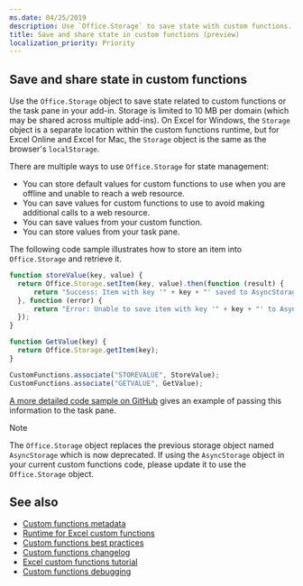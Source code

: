 ```yaml
---
ms.date: 04/25/2019
description: Use `Office.Storage` to save state with custom functions. 
title: Save and share state in custom functions (preview)
localization_priority: Priority
---
```


## Save and share state in custom functions

Use the `Office.Storage` object to save state related to custom functions or the task pane in your add-in. Storage is limited to 10 MB per domain (which may be shared across multiple add-ins). On Excel for Windows, the `Storage` object is a separate location within the custom functions runtime, but for Excel Online and Excel for Mac, the `Storage` object is the same as the browser's `localStorage`.

There are multiple ways to use `Office.Storage` for state management:

- You can store default values for custom functions to use when you are offline and unable to reach a web resource.
- You can save values for custom functions to use to avoid making additional calls to a web resource.
- You can save values from your custom function.
- You can store values from your task pane.

The following code sample illustrates how to store an item into `Office.Storage` and retrieve it.

```js
function storeValue(key, value) {
  return Office.Storage.setItem(key, value).then(function (result) {
      return "Success: Item with key '" + key + "' saved to AsyncStorage.";
  }, function (error) {
      return "Error: Unable to save item with key '" + key + "' to AsyncStorage. " + error;
  });
}

function GetValue(key) {
  return Office.Storage.getItem(key);
}

CustomFunctions.associate("STOREVALUE", StoreValue);
CustomFunctions.associate("GETVALUE", GetValue);
```

[A more detailed code sample on GitHub](https://github.com/OfficeDev/PnP-OfficeAddins/tree/master/Excel-custom-functions/AsyncStorage) gives an example of passing this information to the task pane.

>[!NOTE]
> The `Office.Storage` object replaces the previous storage object named `AsyncStorage` which is now deprecated. If using the `AsyncStorage` object in your current custom functions code, please update it to use the `Office.Storage` object.

## See also

* [Custom functions metadata](custom-functions-json.md)
* [Runtime for Excel custom functions](custom-functions-runtime.md)
* [Custom functions best practices](custom-functions-best-practices.md)
* [Custom functions changelog](custom-functions-changelog.md)
* [Excel custom functions tutorial](../tutorials/excel-tutorial-create-custom-functions.md)
* [Custom functions debugging](custom-functions-debugging.md)
